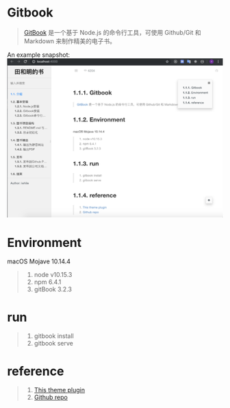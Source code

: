 # Gitbook
> [GitBook](https://www.gitbook.com/) 是一个基于 Node.js 的命令行工具，可使用 Github/Git 和 Markdown 来制作精美的电子书。

An example snapshot:
![Image](./snapshot.png)

# Environment
macOS Mojave 10.14.4
> 1. node v10.15.3
> 2. npm 6.4.1
> 3. gitBook 3.2.3

# run
> 1. gitbook install 
> 2. gitbook serve

# reference
> 1. [This theme plugin](https://www.npmjs.com/package/gitbook-plugin-theme-code)
> 2. [Github repo](https://github.com/Yakima-Teng/gitbook-plugin-theme-code)